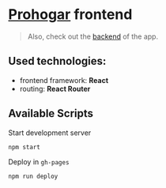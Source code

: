 # [Prohogar](https://iamcarlosmunoz.github.io/prohogar-frontend/) frontend

> Also, check out the [backend](https://github.com/iamcarlosmunoz/prohogar-backend) of the app.

## Used technologies:

- frontend framework: **React**
- routing: **React Router**

## Available Scripts

Start development server

```
npm start
```

Deploy in `gh-pages`

```
npm run deploy
```
